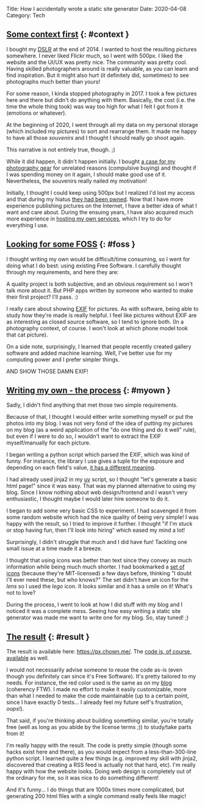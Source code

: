 Title: How I accidentally wrote a static site generator
Date: 2020-04-08
Category: Tech

## [Some context first](#context) {: #context }

I bought my
[DSLR](https://en.wikipedia.org/wiki/Digital_single-lens_reflex_camera) at the
end of 2014. I wanted to host the resulting pictures somewhere. I never liked
Flickr much, so I went with 500px. I liked the website and the UI/UX was pretty
nice. The community was pretty cool. Having skilled photographers around is
really valuable, as you can learn and find inspiration. But it might also hurt
(it definitely did, sometimes) to see photographs much better than yours!

For some reason, I kinda stopped photography in 2017. I took a few pictures
here and there but didn't do anything with them. Basically, the cost (i.e. the
time the whole thing took) was way too high for what I felt I got from it
(emotions or whatever).

At the beginning of 2020, I went through all my data on my personal storage
(which included my pictures) to sort and rearrange them. It made me happy to
have all those *souvenirs* and I thought I should really go shoot again.

This narrative is not entirely true, though. ;)

While it did happen, it didn't happen initially. I bought [a case for my
photography
gear](https://dumpster.chown.me/mastodon/media_attachments/files/000/050/759/original/18e91ddf4f0c6ce4.jpeg)
for unrelated reasons (compulsive buying) and thought if I was spending money
on it again, I should make good use of it. Nevertheless, the souvenirs really
nailed my motivation!

Initially, I thought I could keep using 500px but I realized I'd lost my access
and that during my hiatus [they had been
pwned](https://support.500px.com/hc/en-us/articles/360017752493-Security-Issue-February-2019-FAQ).
Now that I have more experience publishing pictures on the Internet, I have a
better idea of what I want and care about. During the ensuing years, I have
also acquired much more experience in [hosting my own
services](./infrastructure-2019.html), which I try to do for everything I use.

## [Looking for some FOSS](#foss) {: #foss }

I thought writing my own would be difficult/time consuming, so I went for doing
what I do best: using existing Free Software. I carefully thought through my
requirements, and here they are:

A quality project is both subjective, and an obvious requirement so I won't
talk more about it. But PHP apps written by someone who wanted to make their
first project?  I'll pass. :)

I really care about showing [EXIF](https://en.wikipedia.org/wiki/Exif) for
pictures. As with software, being able to study how they're made is really
helpful. I feel like pictures without EXIF are as interesting as closed source
software, so I tend to ignore both. (In a photography context, of course. I
won't look at which phone model took that cat picture).

On a side note, surprisingly, I learned that people recently created gallery
software and added machine learning. Well, I've better use for my computing
power and I prefer simpler things.

AND SHOW THOSE DAMN EXIF!

## [Writing my own - the process](#myown) {: #myown }

Sadly, I didn't find anything that met those two simple requirements.

Because of that, I thought I would either write something myself or put the
photos into my blog. I was not very fond of the idea of putting my pictures on
my blog (as a weird application of the "do one thing and do it well" rule), but
even if I were to do so, I wouldn't want to extract the EXIF myself/manually
for each picture.

I began writing a python script which parsed the EXIF, which was kind of funny.
For instance, the library I use gives a tuple for the exposure and depending on
each field's value, [it has a different
meaning](https://github.com/danieljakots/pics2html/blob/c08e2b17476e28e8304bfaadc94f76d77d4c74df/pics2html.py#L62-L74).

I had already used jinja2 in my [uv](https://github.com/danieljakots/uv)
script, so I thought "let's generate a basic html page!" since it was easy.
That was my planned alternative to using my blog. Since I know nothing about
web design/frontend and I wasn't very enthusiastic, I thought maybe I would
later hire someone to do it.

I began to add some very basic CSS to experiment. I had scavenged it from some
random website which had the nice quality of being very simple! I was happy
with the result, so I tried to improve it further. I thought "if I'm stuck or
stop having fun, then I'll look into hiring" which eased my mind a lot!

Surprisingly, I didn't struggle that much and I did have fun!  Tackling one
small issue at a time made it a breeze.

I thought that using icons was better than text since they convey as much
information while being much much shorter. I had bookmarked a [set of
icons](https://github.com/tabler/tabler-icons) (because they're MIT-licensed) a
few days before, thinking "I doubt I'll ever need these, but who knows?" The
set didn't have an icon for the *lens* so I used the *lego* icon.  It looks
similar and it has a smile on it! What's not to love?

During the process, I went to look at how I did stuff with my blog and I
noticed it was a complete mess. Seeing how easy writing a static site generator
was made me want to write one for my blog. So, stay tuned! ;)

## [The result](#result) {: #result }

The result is available here: <https://px.chown.me/>. The [code is, of course,
available](https://github.com/danieljakots/pics2html) as well.

I would not necessarily advise someone to reuse the code as-is (even though you
definitely can since it's Free Software). It's pretty tailored to my needs. For
instance, the red color used is the same as on my [blog](./new-design.html)
(coherency FTW).  I made no effort to make it easily customizable, more than
what I needed to make the code maintainable (up to a certain point, since I
have exactly 0 tests... I already feel my future self's frustration, *oops!*).

That said, if you're thinking about building something similar, you're totally
free (well as long as you abide by the license terms ;)) to study/take parts
from it!

I'm really happy with the result. The code is pretty simple (though some hacks
exist here and there), as you would expect from a less-than-300-line python
script. I learned quite a few things (e.g. improved my skill with jinja2,
discovered that creating a RSS feed is actually not that hard, etc). I'm really
happy with how the website looks. Doing web design is completely out of the
ordinary for me, so it was nice to do something different!

And it's funny... I do things that are 1000x times more complicated, but
generating 200 html files with a single command really feels like magic!
